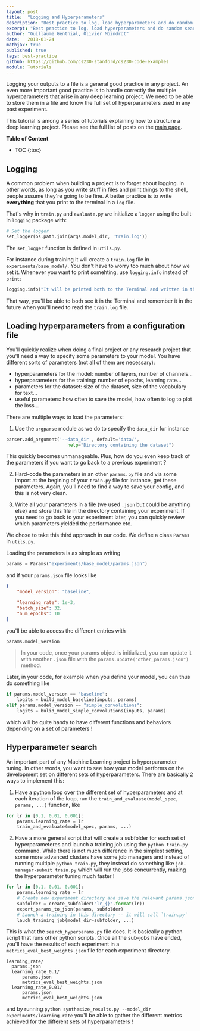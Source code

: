 ```yaml
---
layout: post
title:  "Logging and Hyperparameters"
description: "Best practice to log, load hyperparameters and do random search"
excerpt: "Best practice to log, load hyperparameters and do random search"
author: "Guillaume Genthial, Olivier Moindrot"
date:   2018-01-24
mathjax: true
published: true
tags: best-practice
github: https://github.com/cs230-stanford/cs230-code-examples
module: Tutorials
---
```


Logging your outputs to a file is a general good practice in any project.
An even more important good practice is to handle correctly the multiple hyperparameters that arise in any deep learning project. We need to be able to store them in a file and know the full set of hyperparameters used in any past experiment.

This tutorial is among a series of tutorials explaining how to structure a deep learning project.
Please see the full list of posts on the [main page][main].


__Table of Content__

* TOC
{:toc}

## Logging

A common problem when building a project is to forget about logging. In other words, as long as you write stuff in files and print things to the shell, people assume they're going to be fine. A better practice is to write __everything__ that you print to the terminal in a `log` file.

That's why in `train.py` and `evaluate.py` we initialize a `logger` using the built-in `logging` package with:

```python
# Set the logger
set_logger(os.path.join(args.model_dir, 'train.log'))
```
The `set_logger` function is defined in `utils.py`.

For instance during training it will create a `train.log` file in `experiments/base_model/`.
You don't have to worry too much about how we set it.
Whenever you want to print somehting, use `logging.info` instead of `print`:

```python
logging.info("It will be printed both to the Terminal and written in the .log file")
```


That way, you'll be able to both see it in the Terminal and remember it in the future when you'll need to read the `train.log` file.


## Loading hyperparameters from a configuration file

You'll quickly realize when doing a final project or any research project that you'll need a way to specify some parameters to your model. You have different sorts of parameters (not all of them are necessary):
- hyperparameters for the model: number of layers, number of channels...
- hyperparameters for the training: number of epochs, learning rate...
- parameters for the dataset: size of the dataset, size of the vocabulary for text...
- useful parameters: how often to save the model, how often to log to plot the loss...


There are multiple ways to load the parameters:

1. Use the `argparse` module as we do to specify the `data_dir` for instance
```python
parser.add_argument('--data_dir', default='data/',
                       help="Directory containing the dataset")
```
This quickly becomes unmanageable. Plus, how do you even keep track of the parameters if you want to go back to a previous experiment ?

2. Hard-code the parameters in an other `params.py` file and via some import at the begining of your `train.py` file for instance, get these parameters. Again, you'll need to find a way to save your config, and this is not very clean.

3. Write all your parameters in a file (we used `.json` but could be anything else) and store this file in the directory containing your experiment.
If you need to go back to your experiment later, you can quickly review which parameters yielded the performance etc.

We chose to take this third approach in our code. We define a class `Params` in `utils.py`.

Loading the parameters is as simple as writing

```python
params = Params("experiments/base_model/params.json")
```


and if your `params.json` file looks like

```json
{
    "model_version": "baseline",

    "learning_rate": 1e-3,
    "batch_size": 32,
    "num_epochs": 10
}
```


you'll be able to access the different entries with

```python
params.model_version
```
> In your code, once your params object is initialized, you can update it with another `.json` file with the `params.update("other_params.json")` method.

Later, in your code, for example when you define your model, you can thus do something like

```python
if params.model_version == "baseline":
    logits = build_model_baseline(inputs, params)
elif params.model_version == "simple_convolutions":
    logits = bulid_model_simple_convolutions(inputs, params)
```

which will be quite handy to have different functions and behaviors depending on a set of parameters !


## Hyperparameter search

An important part of any Machine Learning project is hyperparameter tuning. In other words, you want to see how your model performs on the development set on different sets of hyperparameters. There are basically 2 ways to implement this:

1. Have a python loop over the different set of hyperparameters and at each iteration of the loop, run the `train_and_evaluate(model_spec, params, ...)` function, like
```python
for lr in [0.1, 0.01, 0.001]:
    params.learning_rate = lr
    train_and_evaluate(model_spec, params, ...)
```

2. Have a more general script that will create a subfolder for each set of hyperparameteres and launch a training job using the `python train.py` command. While there is not much difference in the simplest setting, some more advanced clusters have some job managers and instead of running multiple `python train.py`, they instead do something like `job-manager-submit train.py` which will run the jobs concurrently, making the hyperparameter tuning much faster !
```python
for lr in [0.1, 0.01, 0.001]:
    params.learning_rate = lr
    # Create new experiment directory and save the relevant params.json
    subfolder = create_subfolder("lr_{}".format(lr))
    export_params_to_json(params, subfolder)
    # Launch a training in this directory -- it will call `train.py`
    lauch_training_job(model_dir=subfolder, ...)
```

This is what the `search_hyperparams.py` file does. It is basically a python script that runs other python scripts. Once all the sub-jobs have ended, you'll have the results of each experiment in a `metrics_eval_best_weights.json` file for each experiment directory.

```
learning_rate/
  params.json
  learning_rate_0.1/
      params.json
      metrics_eval_best_weights.json
  learning_rate_0.01/
      params.json
      metrics_eval_best_weights.json
```


and by running `python synthesize_results.py --model_dir experiments/learning_rate` you'll be able to gather the different metrics achieved for the different sets of hyperparameters !

<!-- Links -->
[main]: https://cs230-stanford.github.io
[github]: https://github.com/cs230-stanford/cs230-code-examples
[post-1]: https://cs230-stanford.github.io/project-code-examples.html
[tf-post]: https://cs230-stanford.github.io/tensorflow-psp.html
[tf-data]: https://cs230-stanford.github.io/tensorflow-input-data.html
